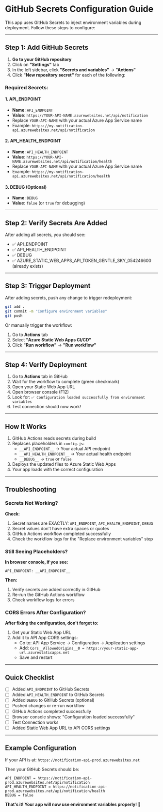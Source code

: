 # GitHub Secrets Configuration Guide

This app uses GitHub Secrets to inject environment variables during deployment. Follow these steps to configure:

---

## Step 1: Add GitHub Secrets

1. **Go to your GitHub repository**
2. Click on **"Settings"** tab
3. In the left sidebar, click **"Secrets and variables"** → **"Actions"**
4. Click **"New repository secret"** for each of the following:

### Required Secrets:

#### 1. API_ENDPOINT

- **Name**: `API_ENDPOINT`
- **Value**: `https://YOUR-API-NAME.azurewebsites.net/api/notification`
- Replace `YOUR-API-NAME` with your actual Azure App Service name
- Example: `https://my-notification-api.azurewebsites.net/api/notification`

#### 2. API_HEALTH_ENDPOINT

- **Name**: `API_HEALTH_ENDPOINT`
- **Value**: `https://YOUR-API-NAME.azurewebsites.net/api/notification/health`
- Replace `YOUR-API-NAME` with your actual Azure App Service name
- Example: `https://my-notification-api.azurewebsites.net/api/notification/health`

#### 3. DEBUG (Optional)

- **Name**: `DEBUG`
- **Value**: `false` (or `true` for debugging)

---

## Step 2: Verify Secrets Are Added

After adding all secrets, you should see:

- ✅ API_ENDPOINT
- ✅ API_HEALTH_ENDPOINT
- ✅ DEBUG
- ✅ AZURE_STATIC_WEB_APPS_API_TOKEN_GENTLE_SKY_054246600 (already exists)

---

## Step 3: Trigger Deployment

After adding secrets, push any change to trigger redeployment:

```bash
git add .
git commit -m "Configure environment variables"
git push
```

Or manually trigger the workflow:

1. Go to **Actions** tab
2. Select **"Azure Static Web Apps CI/CD"**
3. Click **"Run workflow"** → **"Run workflow"**

---

## Step 4: Verify Deployment

1. Go to **Actions** tab in GitHub
2. Wait for the workflow to complete (green checkmark)
3. Open your Static Web App URL
4. Open browser console (F12)
5. Look for: `✅ Configuration loaded successfully from environment variables`
6. Test connection should now work!

---

## How It Works

1. GitHub Actions reads secrets during build
2. Replaces placeholders in `config.js`:
   - `__API_ENDPOINT__` → Your actual API endpoint
   - `__API_HEALTH_ENDPOINT__` → Your actual health endpoint
   - `__DEBUG__` → `true` or `false`
3. Deploys the updated files to Azure Static Web Apps
4. Your app loads with the correct configuration

---

## Troubleshooting

### Secrets Not Working?

**Check:**

1. Secret names are EXACTLY: `API_ENDPOINT`, `API_HEALTH_ENDPOINT`, `DEBUG`
2. Secret values don't have extra spaces or quotes
3. GitHub Actions workflow completed successfully
4. Check the workflow logs for the "Replace environment variables" step

### Still Seeing Placeholders?

**In browser console, if you see:**

```
API_ENDPOINT: __API_ENDPOINT__
```

**Then:**

1. Verify secrets are added correctly in GitHub
2. Re-run the GitHub Actions workflow
3. Check workflow logs for errors

### CORS Errors After Configuration?

**After fixing the configuration, don't forget to:**

1. Get your Static Web App URL
2. Add it to API App CORS settings:
   - Go to: API App Service → Configuration → Application settings
   - Add: `Cors__AllowedOrigins__0 = https://your-static-app-url.azurestaticapps.net`
   - Save and restart

---

## Quick Checklist

- [ ] Added `API_ENDPOINT` to GitHub Secrets
- [ ] Added `API_HEALTH_ENDPOINT` to GitHub Secrets
- [ ] Added `DEBUG` to GitHub Secrets (optional)
- [ ] Pushed changes or re-run workflow
- [ ] GitHub Actions completed successfully
- [ ] Browser console shows: "Configuration loaded successfully"
- [ ] Test Connection works
- [ ] Added Static Web App URL to API CORS settings

---

## Example Configuration

If your API is at: `https://notification-api-prod.azurewebsites.net`

Then your GitHub Secrets should be:

```
API_ENDPOINT = https://notification-api-prod.azurewebsites.net/api/notification
API_HEALTH_ENDPOINT = https://notification-api-prod.azurewebsites.net/api/notification/health
DEBUG = false
```

**That's it! Your app will now use environment variables properly!** 🎉
